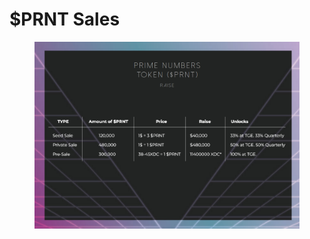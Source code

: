 # $PRNT Sales

<figure><img src="../.gitbook/assets/image (3) (1).png" alt=""><figcaption></figcaption></figure>


